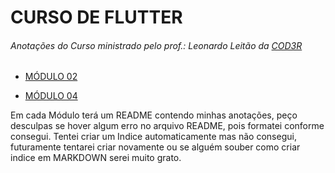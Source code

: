 # CURSO DE FLUTTER
###### Anotações do Curso ministrado pelo prof.: Leonardo Leitão da [COD3R](https://www.cod3r.com.br)

* [MÓDULO 02](https://github.com/MarckVinny/CursoFlutter/tree/main/Modulo02/projeto_perguntas)

* [MÓDULO 04](https://github.com/MarckVinny/CursoFlutter/tree/main/Modulo04/expanses)

Em cada Módulo terá um README contendo minhas anotações, peço desculpas se hover algum erro no arquivo README, pois formatei conforme consegui.
Tentei criar um Indice automaticamente mas não consegui, futuramente tentarei criar novamente ou se alguém souber como criar indice em MARKDOWN serei muito grato.